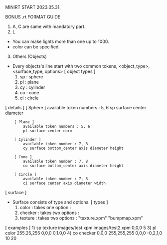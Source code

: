MINIRT START 2023.05.31.

BONUS .rt FORMAT GUIDE

1. A, C are same with mandatory part.
2. L 
  - You can make lights more than one up to 1000.
  - color can be specified.
3. Others (Objects)
  - Every objects's line start with two common tokens, <object_type>, <surface_type, options>
  [ object types ]
    1) sp : sphere
    2) pl : plane
    3) cy : cylinder
    4) co : cone
    5) ci : circle

  [ details ]
		[ Sphere ]
			available token numbers : 5, 6
			sp surface center diameter

		[ Plane ]
			available token numbers : 5, 6
			pl surface center norm

		[ Cylinder ]
			available token number : 7, 8
			cy surface bottom_center axis diameter height

		[ Cone ]
			available token number : 7, 8
			co surface bottom_center axis diameter height

		[ Circle ]
			available token number : 7, 8
			ci surface center axis diameter width

[ surface ]
  - Surface consists of type and options.
    [ types ]
      1) color : takes one option : <color vector>
      2) checker : takes two options : <color vector> <color vector>
      3) texture : takes two options : "texture.xpm" "bumpmap.xpm"

[ examples ]
    1) sp       texture      images/test.xpm      images/test2.xpm     0,0,0      5
    3) pl       color        255,25,255           0,0,0                0,1.0,0
    4) co       checker      0,0,0                255,255,255          0,0,0      -0,2,1,0       10     20

